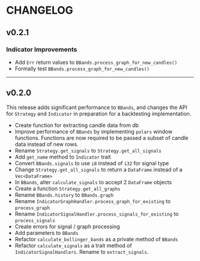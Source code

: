 # CHANGELOG

## v0.2.1

### Indicator Improvements

- Add `Err` return values to `BBands.process_graph_for_new_candles()`
- Formally test `BBands.process_graph_for_new_candles()`

---

## v0.2.0

This release adds significant performance to `BBands`, and changes the API for `Strategy` and `Indicator` in preparation for a backtesting implementation.

- Create function for extracting candle data from db
- Improve performance of `BBands` by implementing `polars` window functions. Functions are now required to be passed a subset of candle data instead of new rows.
- Rename `Strategy.get_signals` to `Strategy.get_all_signals`
- Add `get_name` method to `Indicator` trait
- Convert `BBands.signals` to use `i8` instead of `i32` for signal type
- Change `Strategy.get_all_signals` to return a `DataFrame` instead of a `Vec<DataFrame>`
- In `BBands`, alter `calculate_signals` to accept 2 `DataFrame` objects
- Create a function `Strategy.get_all_graphs`
- Rename `BBands.history` to `BBands.graph`
- Rename `IndicatorGraphHandler.process_graph_for_existing` to `process_graph`
- Rename `IndicatorSignalHandler.process_signals_for_existing` to `process_signals`
- Create errors for signal / graph processing
- Add parameters to `BBands`
- Refactor `calculate_bollinger_bands` as a private method of `BBands`
- Refactor `calculate_signals` as a trait method of `IndicatorSignalHandlers`. Rename to `extract_signals`.